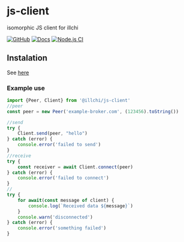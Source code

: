 # js-client

isomorphic JS client for illchi

[![GitHub](https://img.shields.io/github/license/illchi/js-client)](https://github.com/illchi/js-client/blob/master/LICENSE)
[![Docs](https://img.shields.io/badge/TypeScript-Documentation-blue)](https://illchi.github.io/js-client/index.html)
[![Node.js CI](https://github.com/illchi/js-client/actions/workflows/node.js.yml/badge.svg)](https://github.com/illchi/js-client/actions/workflows/node.js.yml)
## Instalation

See [here](https://docs.github.com/en/packages/working-with-a-github-packages-registry/working-with-the-npm-registry#installing-a-package)

### Example use

```js
import {Peer, Client} from '@illchi/js-client'
//peer
const peer = new Peer('example-broker.com', (123456).toString())

//send
try {
    Client.send(peer, "hello")
} catch (error) {
    console.error('failed to send')
}
//receive
try {
    const receiver = await Client.connect(peer)
} catch (error) {
    console.error('failed to connect')
}
//
try {
    for await(const message of client) {
        console.log(`Received data ${message}`)
    }
    console.warn('disconnected')
} catch (error) {
    console.error('something failed')
}

```